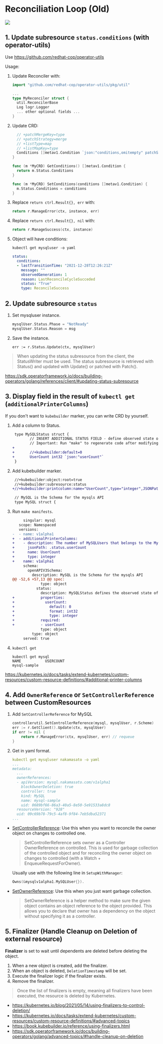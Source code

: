 # Reconciliation Loop (Old)

![](reconciliation.drawio.svg)

## 1. Update subresource `status.conditions` (with operator-utils)

Use https://github.com/redhat-cop/operator-utils

Usage:

1. Update Reconciler with:
    ```go
    import "github.com/redhat-cop/operator-utils/pkg/util"

    ...
    type MyReconciler struct {
      util.ReconcilerBase
      Log logr.Logger
      ... other optional fields ...
    }
    ```

1. Update CRD:
    ```go
      // +patchMergeKey=type
      // +patchStrategy=merge
      // +listType=map
      // +listMapKey=type
      Conditions []metav1.Condition `json:"conditions,omitempty" patchStrategy:"merge"     patchMergeKey:"type"`
    }

    func (m *MyCRD) GetConditions() []metav1.Condition {
      return m.Status.Conditions
    }

    func (m *MyCRD) SetConditions(conditions []metav1.Condition) {
      m.Status.Conditions = conditions
    }
    ```

1. Replace `return ctrl.Result{}, err` with:

    ```go
    return r.ManageError(ctx, instance, err)
    ```

1. Replace `return ctrl.Result{}, nil` with:

    ```go
    return r.ManageSuccess(ctx, instance)
    ```
1. Object will have conditions:
    ```
    kubectl get mysqluser -o yaml
    ```
    ```yaml
    status:
      conditions:
      - lastTransitionTime: "2021-12-28T12:26:21Z"
        message: ""
        observedGeneration: 1
        reason: LastReconcileCycleSucceded
        status: "True"
        type: ReconcileSuccess
    ```

## 2. Update subresource `status`

1. Set mysqluser instance.

    ```go
    mysqlUser.Status.Phase = "NotReady"
    mysqlUser.Status.Reason = msg
    ```
1. Save the instance.

    ```
    err := r.Status.Update(ctx, mysqlUser)
    ```

> When updating the status subresource from the client, the StatusWriter must be used. The status subresource is retrieved with Status() and updated with Update() or patched with Patch().

https://sdk.operatorframework.io/docs/building-operators/golang/references/client/#updating-status-subresource

## 3. Display field in the result of `kubectl get` (`additionalPrinterColumns`)

If you don't want to `kubebuilder` marker, you can write CRD by yourself.

1. Add a column to Status.
    ```diff
     type MySQLStatus struct {
            // INSERT ADDITIONAL STATUS FIELD - define observed state of cluster
            // Important: Run "make" to regenerate code after modifying this file
    +
    +       //+kubebuilder:default=0
    +       UserCount int32 `json:"userCount"`
     }
    ```
1. Add kubebuilder marker.
    ```diff
     //+kubebuilder:object:root=true
     //+kubebuilder:subresource:status
    +//+kubebuilder:printcolumn:name="UserCount",type="integer",JSONPath=".status.userCount",description="The number of MySQLUsers that belongs to the MySQL"

     // MySQL is the Schema for the mysqls API
     type MySQL struct {
    ```
1. Run `make manifests`.

    ```diff
         singular: mysql
       scope: Namespaced
       versions:
    -  - name: v1alpha1
    +  - additionalPrinterColumns:
    +    - description: The number of MySQLUsers that belongs to the MySQL
    +      jsonPath: .status.userCount
    +      name: UserCount
    +      type: integer
    +    name: v1alpha1
         schema:
           openAPIV3Schema:
             description: MySQL is the Schema for the mysqls API
    @@ -52,6 +57,13 @@ spec:
                 type: object
               status:
                 description: MySQLStatus defines the observed state of MySQL
    +            properties:
    +              userCount:
    +                default: 0
    +                format: int32
    +                type: integer
    +            required:
    +            - userCount
                 type: object
             type: object
         served: true
    ```

1. `kubectl get`
    ```
    kubectl get mysql
    NAME           USERCOUNT
    mysql-sample
    ```

https://kubernetes.io/docs/tasks/extend-kubernetes/custom-resources/custom-resource-definitions/#additional-printer-columns
## 4. Add `OwnerReference` or `SetControllerReference` between CustomResources

1. Add `SetControllerReference` for MySQL
    ```go
    controllerutil.SetControllerReference(mysql, mysqlUser, r.Scheme)
    err := r.GetClient().Update(ctx, mysqlUser)
    if err != nil {
        return r.ManageError(ctx, mysqlUser, err) // requeue
    }
    ```

1. Get in yaml format.

    ```yaml
    kubectl get mysqluser nakamasato -o yaml
    ...
    metadata:
      ...
      ownerReferences:
      - apiVersion: mysql.nakamasato.com/v1alpha1
        blockOwnerDeletion: true
        controller: true
        kind: MySQL
        name: mysql-sample
        uid: 0689bf66-86a3-40a5-8e50-5e91533a8dc8
      resourceVersion: "928"
      uid: 09c69b78-79c5-4af8-9f84-7eb5dba52371
    ...
    ```

- [SetControllerReference](https://pkg.go.dev/sigs.k8s.io/controller-runtime/pkg/controller/controllerutil#SetControllerReference): Use this when you want to reconcile the owner object on changes to controlled one.
    > SetControllerReference sets owner as a Controller OwnerReference on controlled. This is used for garbage collection of the controlled object and for reconciling the owner object on changes to controlled (with a Watch + EnqueueRequestForOwner).

    Usually use with the following line in `SetupWithManager`:
    ```go
	Owns(&mysqlv1alpha1.MySQLUser{}).
    ```
- [SetOwnerReference](https://pkg.go.dev/sigs.k8s.io/controller-runtime/pkg/controller/controllerutil#SetOwnerReference): Use this when you just want garbage collection.
    > SetOwnerReference is a helper method to make sure the given object contains an object reference to the object provided. This allows you to declare that owner has a dependency on the object without specifying it as a controller.

## 5. Finalizer (Handle Cleanup on Deletion of external resource)

**Finalizer** is set to wait until dependents are deleted before deleting the object.

1. When a new object is created, add the finalizer.
1. When an object is deleted, `DeletionTimestamp` will be set.
1. Execute the finalizer logic if the finalizer exists.
1. Remove the finalizer.
> Once the list of finalizers is empty, meaning all finalizers have been executed, the resource is deleted by Kubernetes.

- https://kubernetes.io/blog/2021/05/14/using-finalizers-to-control-deletion/
- https://kubernetes.io/docs/tasks/extend-kubernetes/custom-resources/custom-resource-definitions/#advanced-topics
- https://book.kubebuilder.io/reference/using-finalizers.html
- https://sdk.operatorframework.io/docs/building-operators/golang/advanced-topics/#handle-cleanup-on-deletion
